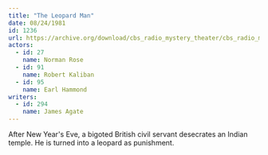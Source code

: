 ```yaml
---
title: "The Leopard Man"
date: 08/24/1981
id: 1236
url: https://archive.org/download/cbs_radio_mystery_theater/cbs_radio_mystery_theater-1201-1250.zip/cbs_radio_mystery_theater-1201-1250%2Fcbsrmt_1236_the_leopard_man.mp3
actors:  
  - id: 27
    name: Norman Rose  
  - id: 91
    name: Robert Kaliban  
  - id: 95
    name: Earl Hammond
writers:  
  - id: 294
    name: James Agate
---
```

After New Year's Eve, a bigoted British civil servant desecrates an Indian temple. He is turned into a leopard as punishment.